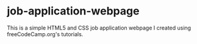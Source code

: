 # job-application-webpage
This is a simple HTML5 and CSS job application webpage I created using freeCodeCamp.org's tutorials.
